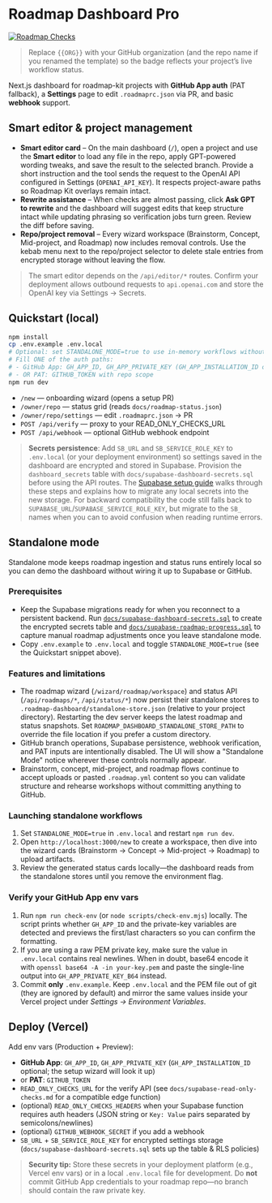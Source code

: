 # Roadmap Dashboard Pro

[![Roadmap Checks](https://img.shields.io/github/actions/workflow/status/{{ORG}}/Roadmap-Kit-Starter/roadmap.yml?branch=main&label=roadmap)](https://github.com/{{ORG}}/Roadmap-Kit-Starter/actions/workflows/roadmap.yml)

> Replace `{{ORG}}` with your GitHub organization (and the repo name if you renamed
> the template) so the badge reflects your project’s live workflow status.

Next.js dashboard for roadmap-kit projects with **GitHub App auth** (PAT fallback), a **Settings** page to edit `.roadmaprc.json` via PR, and basic **webhook** support.

## Smart editor & project management

- **Smart editor card** – On the main dashboard (`/`), open a project and use the **Smart editor** to load any file in the repo, apply GPT-powered wording tweaks, and save the result to the selected branch. Provide a short instruction and the tool sends the request to the OpenAI API configured in Settings (`OPENAI_API_KEY`). It respects project-aware paths so Roadmap Kit overlays remain intact.
- **Rewrite assistance** – When checks are almost passing, click **Ask GPT to rewrite** and the dashboard will suggest edits that keep structure intact while updating phrasing so verification jobs turn green. Review the diff before saving.
- **Repo/project removal** – Every wizard workspace (Brainstorm, Concept, Mid-project, and Roadmap) now includes removal controls. Use the kebab menu next to the repo/project selector to delete stale entries from encrypted storage without leaving the flow.

> The smart editor depends on the `/api/editor/*` routes. Confirm your deployment allows outbound requests to `api.openai.com` and store the OpenAI key via Settings → Secrets.

## Quickstart (local)

```bash
npm install
cp .env.example .env.local
# Optional: set STANDALONE_MODE=true to use in-memory workflows without Supabase/GitHub writes
# Fill ONE of the auth paths:
# - GitHub App: GH_APP_ID, GH_APP_PRIVATE_KEY (GH_APP_INSTALLATION_ID optional; the wizard auto-detects when omitted)
# - OR PAT: GITHUB_TOKEN with repo scope
npm run dev
```

- `/new` — onboarding wizard (opens a setup PR)
- `/owner/repo` — status grid (reads `docs/roadmap-status.json`)
- `/owner/repo/settings` — edit `.roadmaprc.json` → PR
- `POST /api/verify` — proxy to your READ_ONLY_CHECKS_URL
- `POST /api/webhook` — optional GitHub webhook endpoint

> **Secrets persistence**: Add `SB_URL` and `SB_SERVICE_ROLE_KEY` to `.env.local` (or your deployment
> environment) so settings saved in the dashboard are encrypted and stored in Supabase. Provision the
> `dashboard_secrets` table with `docs/supabase-dashboard-secrets.sql` before using the API routes. The
> [Supabase setup guide](docs/supabase-setup.md) walks through these steps and explains how to migrate any
> local secrets into the new storage. For backward compatibility the code still falls back to
> `SUPABASE_URL`/`SUPABASE_SERVICE_ROLE_KEY`, but migrate to the `SB_` names when you can to avoid
> confusion when reading runtime errors.

## Standalone mode

Standalone mode keeps roadmap ingestion and status runs entirely local so you can demo the dashboard without wiring it up to
Supabase or GitHub.

### Prerequisites

- Keep the Supabase migrations ready for when you reconnect to a persistent backend. Run
  [`docs/supabase-dashboard-secrets.sql`](docs/supabase-dashboard-secrets.sql) to create the encrypted secrets table and
  [`docs/supabase-roadmap-progress.sql`](docs/supabase-roadmap-progress.sql) to capture manual roadmap adjustments once you
  leave standalone mode.
- Copy `.env.example` to `.env.local` and toggle `STANDALONE_MODE=true` (see the Quickstart snippet above).

### Features and limitations

- The roadmap wizard (`/wizard/roadmap/workspace`) and status API (`/api/roadmaps/*`, `/api/status/*`) now persist their
  standalone stores to `.roadmap-dashboard/standalone-store.json` (relative to your project directory). Restarting the dev
  server keeps the latest roadmap and status snapshots. Set `ROADMAP_DASHBOARD_STANDALONE_STORE_PATH` to override the file
  location if you prefer a custom directory.
- GitHub branch operations, Supabase persistence, webhook verification, and PAT inputs are intentionally disabled. The UI will
  show a "Standalone Mode" notice wherever these controls normally appear.
- Brainstorm, concept, mid-project, and roadmap flows continue to accept uploads or pasted `.roadmap.yml` content so you can
  validate structure and rehearse workshops without committing anything to GitHub.

### Launching standalone workflows

1. Set `STANDALONE_MODE=true` in `.env.local` and restart `npm run dev`.
2. Open `http://localhost:3000/new` to create a workspace, then dive into the wizard cards (Brainstorm → Concept → Mid-project →
   Roadmap) to upload artifacts.
3. Review the generated status cards locally—the dashboard reads from the standalone stores until you remove the environment
   flag.

### Verify your GitHub App env vars

1. Run `npm run check-env` (or `node scripts/check-env.mjs`) locally. The script prints whether `GH_APP_ID` and the private-key
   variables are detected and previews the first/last characters so you can confirm the formatting.
2. If you are using a raw PEM private key, make sure the value in `.env.local` contains real newlines. When in doubt, base64 encode it
   with `openssl base64 -A -in your-key.pem` and paste the single-line output into `GH_APP_PRIVATE_KEY_B64` instead.
3. Commit **only** `.env.example`. Keep `.env.local` and the PEM file out of git (they are ignored by default) and mirror the same
   values inside your Vercel project under *Settings → Environment Variables*.

## Deploy (Vercel)

Add env vars (Production + Preview):
- **GitHub App**: `GH_APP_ID`, `GH_APP_PRIVATE_KEY` (`GH_APP_INSTALLATION_ID` optional; the setup wizard will look it up)
- or **PAT**: `GITHUB_TOKEN`
- `READ_ONLY_CHECKS_URL` for the verify API (see `docs/supabase-read-only-checks.md` for a compatible edge function)
- (optional) `READ_ONLY_CHECKS_HEADERS` when your Supabase function requires auth headers (JSON string or `Key: Value` pairs separated by semicolons/newlines)
- (optional) `GITHUB_WEBHOOK_SECRET` if you add a webhook
- `SB_URL` + `SB_SERVICE_ROLE_KEY` for encrypted settings storage (`docs/supabase-dashboard-secrets.sql` sets up the table & RLS policies)

> **Security tip:** Store these secrets in your deployment platform (e.g., Vercel env vars) or in a local `.env.local` file for development. Do **not** commit GitHub App credentials to your roadmap repo—no branch should contain the raw private key.
